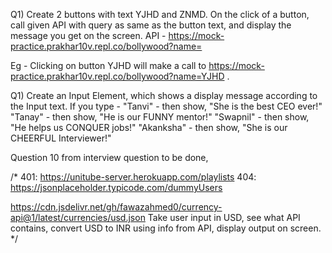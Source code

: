 Q1) Create 2 buttons with text YJHD and ZNMD. On the click of a button, call given API with query as same as the button text, and display the message you get on the screen. 
API - https://mock-practice.prakhar10v.repl.co/bollywood?name= 

Eg - Clicking on button YJHD will make a call to https://mock-practice.prakhar10v.repl.co/bollywood?name=YJHD .


Q1) Create an Input Element, which shows a display message according to the Input text. 
If you type - 
"Tanvi" - then show, "She is the best CEO ever!"
"Tanay" - then show, "He is our FUNNY mentor!"
"Swapnil" - then show, "He helps us CONQUER jobs!"
"Akanksha" - then show, "She is our CHEERFUL Interviewer!"


Question 10 from interview question to be done,


/* 401: https://unitube-server.herokuapp.com/playlists
404: https://jsonplaceholder.typicode.com/dummyUsers 


https://cdn.jsdelivr.net/gh/fawazahmed0/currency-api@1/latest/currencies/usd.json
 Take user input in USD, see what API contains, convert USD to INR using info from API, display output on screen. */
